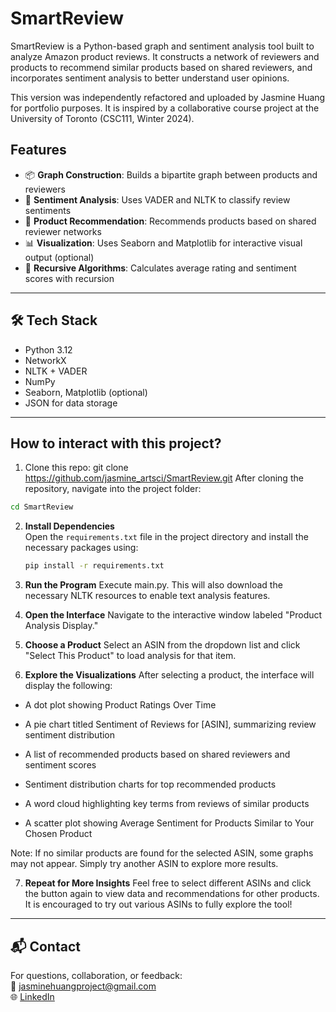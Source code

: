 # SmartReview

SmartReview is a Python-based graph and sentiment analysis tool built to analyze Amazon product reviews. It constructs a network of reviewers and products to recommend similar products based on shared reviewers, and incorporates sentiment analysis to better understand user opinions.

This version was independently refactored and uploaded by Jasmine Huang for portfolio purposes. It is inspired by a collaborative course project at the University of Toronto (CSC111, Winter 2024).

## Features

- 📦 **Graph Construction**: Builds a bipartite graph between products and reviewers
- 💬 **Sentiment Analysis**: Uses VADER and NLTK to classify review sentiments
- 🔁 **Product Recommendation**: Recommends products based on shared reviewer networks
- 📊 **Visualization**: Uses Seaborn and Matplotlib for interactive visual output (optional)
- 🧠 **Recursive Algorithms**: Calculates average rating and sentiment scores with recursion

---

## 🛠️ Tech Stack

- Python 3.12
- NetworkX
- NLTK + VADER
- NumPy
- Seaborn, Matplotlib (optional)
- JSON for data storage

---

## How to interact with this project?

1. Clone this repo:
git clone https://github.com/jasmine_artsci/SmartReview.git
After cloning the repository, navigate into the project folder:

```bash
cd SmartReview
```

2. **Install Dependencies**  
   Open the `requirements.txt` file in the project directory and install the necessary packages using:

   ```bash
   pip install -r requirements.txt
   ```

3. **Run the Program**
Execute main.py. This will also download the necessary NLTK resources to enable text analysis features.

4. **Open the Interface**
Navigate to the interactive window labeled "Product Analysis Display."

5. **Choose a Product**
Select an ASIN from the dropdown list and click "Select This Product" to load analysis for that item.

6. **Explore the Visualizations**
After selecting a product, the interface will display the following:

- A dot plot showing Product Ratings Over Time

- A pie chart titled Sentiment of Reviews for [ASIN], summarizing review sentiment distribution

- A list of recommended products based on shared reviewers and sentiment scores

- Sentiment distribution charts for top recommended products

- A word cloud highlighting key terms from reviews of similar products

- A scatter plot showing Average Sentiment for Products Similar to Your Chosen Product

Note: If no similar products are found for the selected ASIN, some graphs may not appear. Simply try another ASIN to explore more results.

7. **Repeat for More Insights**
Feel free to select different ASINs and click the button again to view data and recommendations for other products. It is encouraged to try out various ASINs to fully explore the tool!

---

## 📬 Contact

For questions, collaboration, or feedback:  
📧 jasminehuangproject@gmail.com  
🌐 [LinkedIn](https://www.linkedin.com/in/jasmine-huang-cs)
